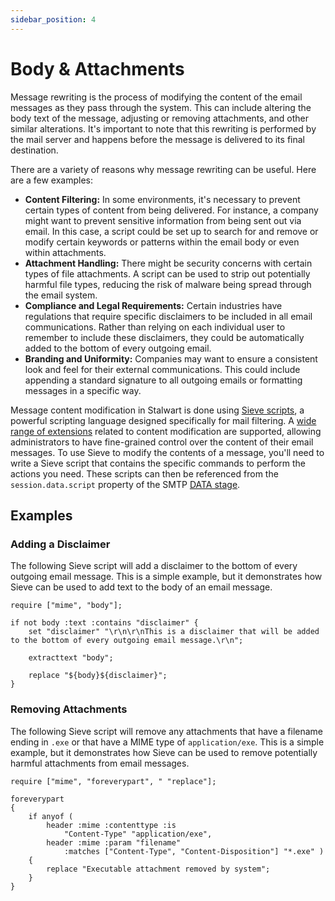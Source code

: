 ```yaml
---
sidebar_position: 4
---
```


# Body & Attachments

Message rewriting is the process of modifying the content of the email messages as they pass through the system. This can include altering the body text of the message, adjusting or removing attachments, and other similar alterations. It's important to note that this rewriting is performed by the mail server and happens before the message is delivered to its final destination.

There are a variety of reasons why message rewriting can be useful. Here are a few examples:

- **Content Filtering:** In some environments, it's necessary to prevent certain types of content from being delivered. For instance, a company might want to prevent sensitive information from being sent out via email. In this case, a script could be set up to search for and remove or modify certain keywords or patterns within the email body or even within attachments.
- **Attachment Handling:** There might be security concerns with certain types of file attachments. A script can be used to strip out potentially harmful file types, reducing the risk of malware being spread through the email system.
- **Compliance and Legal Requirements:** Certain industries have regulations that require specific disclaimers to be included in all email communications. Rather than relying on each individual user to remember to include these disclaimers, they could be automatically added to the bottom of every outgoing email.
- **Branding and Uniformity:** Companies may want to ensure a consistent look and feel for their external communications. This could include appending a standard signature to all outgoing emails or formatting messages in a specific way.

Message content modification in Stalwart is done using [Sieve scripts](/docs/sieve/overview), a powerful scripting language designed specifically for mail filtering. A [wide range of extensions](/docs/development/rfcs#sieve) related to content modification are supported, allowing administrators to have fine-grained control over the content of their email messages. To use Sieve to modify the contents of a message, you'll need to write a Sieve script that contains the specific commands to perform the actions you need. These scripts can then be referenced from the `session.data.script` property of the SMTP [DATA stage](/docs/smtp/inbound/data#sieve).

## Examples

### Adding a Disclaimer

The following Sieve script will add a disclaimer to the bottom of every outgoing email message. This is a simple example, but it demonstrates how Sieve can be used to add text to the body of an email message.

```sieve
require ["mime", "body"];

if not body :text :contains "disclaimer" {
    set "disclaimer" "\r\n\r\nThis is a disclaimer that will be added to the bottom of every outgoing email message.\r\n";

    extracttext "body";

    replace "${body}${disclaimer}";
}
```


### Removing Attachments

The following Sieve script will remove any attachments that have a filename ending in `.exe` or that have a MIME type of `application/exe`. This is a simple example, but it demonstrates how Sieve can be used to remove potentially harmful attachments from email messages.

```sieve
require ["mime", "foreverypart", " "replace"];

foreverypart
{
    if anyof (
        header :mime :contenttype :is
            "Content-Type" "application/exe",
        header :mime :param "filename"
            :matches ["Content-Type", "Content-Disposition"] "*.exe" )
    {
        replace "Executable attachment removed by system";
    }
}
```